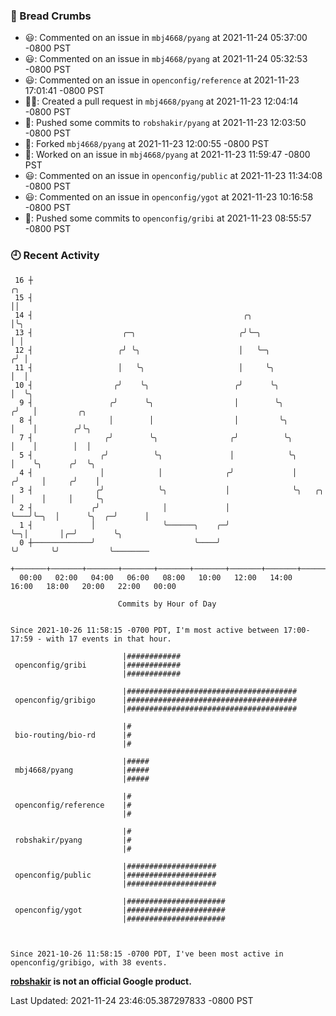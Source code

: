 ### 🍞 Bread Crumbs

 * 😃: Commented on an issue in `mbj4668/pyang` at 2021-11-24 05:37:00 -0800 PST
 * 😃: Commented on an issue in `mbj4668/pyang` at 2021-11-24 05:32:53 -0800 PST
 * 😃: Commented on an issue in `openconfig/reference` at 2021-11-23 17:01:41 -0800 PST
 * ✍🏼: Created a pull request in `mbj4668/pyang` at 2021-11-23 12:04:14 -0800 PST
 * 🚢: Pushed some commits to `robshakir/pyang` at 2021-11-23 12:03:50 -0800 PST
 * 🍴: Forked `mbj4668/pyang` at 2021-11-23 12:00:55 -0800 PST
 * 👀: Worked on an issue in `mbj4668/pyang` at 2021-11-23 11:59:47 -0800 PST
 * 😃: Commented on an issue in `openconfig/public` at 2021-11-23 11:34:08 -0800 PST
 * 😃: Commented on an issue in `openconfig/ygot` at 2021-11-23 10:16:58 -0800 PST
 * 🚢: Pushed some commits to `openconfig/gribi` at 2021-11-23 08:55:57 -0800 PST

### 🕘 Recent Activity
```
 16 ┼                                                                        ╭╮
 15 ┤                                                                        ││
 14 ┤                                               ╭╮                       │╰╮
 13 ┤                    ╭─╮                       ╭╯╰─╮                     │ │
 12 ┤                   ╭╯ ╰╮                      │   ╰─╮                  ╭╯ │
 11 ┤                   │   ╰╮                     │     ╰╮                 │  │
 10 ┤                  ╭╯    ╰╮                   ╭╯      ╰╮                │  ╰╮
  9 ┤                 ╭╯      ╰╮                  │        ╰╮              ╭╯   │         ╭╮
  8 ┤                 │        │                  │         ╰╮             │    │        ╭╯╰╮
  7 ┤                ╭╯        ╰╮                ╭╯          ╰╮            │    │        │  │
  5 ┤               ╭╯          ╰╮               │            ╰╮           │    ╰╮      ╭╯  ╰╮
  4 ┤               │            │              ╭╯             │          ╭╯     │     ╭╯    │
  3 ┤              ╭╯            ╰╮             │              ╰╮   ╭╮    │      │     │     ╰╮
  2 ┤             ╭╯              │             │               ╰───╯╰─╮  │      ╰╮  ╭─╯      │
  1 ┤             │               ╰──────╮    ╭─╯                      ╰─╮│       │╭─╯        ╰╮
  0 ┼─────────────╯                      ╰────╯                          ╰╯       ╰╯           ╰────────
    +───────+───────+───────+───────+───────+───────+───────+───────+───────+───────+───────+───────+────
  00:00   02:00   04:00   06:00   08:00   10:00   12:00   14:00   16:00   18:00   20:00   22:00   00:00   

						Commits by Hour of Day


Since 2021-10-26 11:58:15 -0700 PDT, I'm most active between 17:00-17:59 - with 17 events in that hour.

```



```
                         |############
 openconfig/gribi        |############
                         |############

                         |######################################
 openconfig/gribigo      |######################################
                         |######################################

                         |#
 bio-routing/bio-rd      |#
                         |#

                         |#####
 mbj4668/pyang           |#####
                         |#####

                         |#
 openconfig/reference    |#
                         |#

                         |#
 robshakir/pyang         |#
                         |#

                         |####################
 openconfig/public       |####################
                         |####################

                         |######################
 openconfig/ygot         |######################
                         |######################



Since 2021-10-26 11:58:15 -0700 PDT, I've been most active in openconfig/gribigo, with 38 events.

```
**[robshakir](mailto:robjs@google.com) is not an official Google product.**  


Last Updated: 2021-11-24 23:46:05.387297833 -0800 PST
